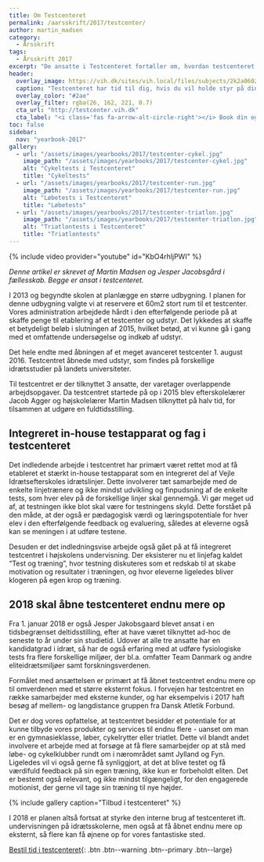```yaml
---
title: Om Testcenteret
permalink: /aarsskrift/2017/testcenter/
author: martin_madsen
category:
  - Årsskrift
tags:
  - Årsskrift 2017
excerpt: "De ansatte i Testcenteret fortæller om, hvordan testcenteret efterhånden arbejdet sig ind i skolens hverdag og hvad planerne er for de eksterne samarbejder i 2018."
header:
  overlay_image: https://vih.dk/sites/vih.local/files/subjects/2k2a0602.jpg
  caption: "Testcenteret har tid til dig, hvis du vil holde styr på din træning"
  overlay_color: "#2ae"
  overlay_filter: rgba(26, 162, 221, 0.7)
  cta_url: "http://testcenter.vih.dk"
  cta_label: "<i class='fas fa-arrow-alt-circle-right'></i> Book din egen tid i testcenteret"
toc: false
sidebar:
  nav: "yearbook-2017"
gallery:
  - url: "/assets/images/yearbooks/2017/testcenter-cykel.jpg"
    image_path: "/assets/images/yearbooks/2017/testcenter-cykel.jpg"
    alt: "Cykeltests i Testcenteret"
    title: "Cykeltests"
  - url: "/assets/images/yearbooks/2017/testcenter-run.jpg"
    image_path: "/assets/images/yearbooks/2017/testcenter-run.jpg"
    alt: "Løbetests i Testcenteret"
    title: "Løbetests"
  - url: "/assets/images/yearbooks/2017/testcenter-triatlon.jpg"
    image_path: "/assets/images/yearbooks/2017/testcenter-triatlon.jpg"
    alt: "Triatlontests i Testcenteret"
    title: "Triatlontests"
---
```


{% include video provider="youtube" id="KbO4rhljPWI" %}

_Denne artikel er skrevet af Martin Madsen og Jesper Jacobsgård i fællesskab. Begge er ansat i testcenteret._

I 2013 og begyndte skolen at planlægge en større udbygning. I planen for denne udbygning valgte vi at reservere et 60m2  stort rum til et testcenter. Vores administration arbejdede hårdt i den efterfølgende periode på at skaffe penge til etablering af et testcenter og udstyr. Det lykkedes at skaffe et betydeligt beløb i slutningen af 2015, hvilket betød, at vi kunne gå i gang med et omfattende undersøgelse og indkøb af udstyr.

Det hele endte med åbningen af et meget avanceret testcenter 1. august 2016. Testcentret åbnede med udstyr, som findes på forskellige idrætsstudier på landets universiteter.    

Til testcentret er der tilknyttet 3 ansatte, der varetager overlappende arbejdsopgaver. Da testcentret startede på op i 2015 blev efterskolelærer Jacob Agger og højskolelærer Martin Madsen tilknyttet på halv tid, for tilsammen at udgøre en fuldtidsstilling.

## Integreret in-house testapparat og fag i testcenteret

Det indledende arbejde i testcentret har primært været rettet mod at få etableret et stærkt in-house testapparat som en integreret del af Vejle Idrætsefterskoles idrætslinjer. Dette involverer tæt samarbejde med de enkelte linjetrænere og ikke mindst udvikling og finpudsning af de enkelte tests, som hver elev på de forskellige linjer skal gennemgå. Vi gør meget ud af, at testningen ikke blot skal være for testningens skyld. Dette forstået på den måde, at der også er pædagogisk værdi og læringspotentiale for hver elev i den efterfølgende feedback og evaluering, således at eleverne også kan se meningen i at udføre testene.

Desuden er det indledningsvise arbejde også gået på at få integreret testcentret i højskolens undervisning. Der eksisterer nu et linjefag kaldet “Test og træning”, hvor testning diskuteres som et redskab til at skabe motivation og resultater i træningen, og hvor eleverne ligeledes bliver klogeren på egen krop og træning.

## 2018 skal åbne testcenteret endnu mere op

Fra 1. januar 2018 er også Jesper Jakobsgaard blevet ansat i en tidsbegrænset deltidsstilling, efter at have været tilknyttet ad-hoc de seneste to år under sin studietid. Udover at alle tre ansatte har en kandidatgrad i idræt, så har de også erfaring med at udføre fysiologiske tests fra flere forskellige miljøer, der bl.a. omfatter Team Danmark og andre eliteidrætsmiljøer samt forskningsverdenen.

Formålet med ansættelsen er primært at få åbnet testcentret endnu mere op til omverdenen med et større eksternt fokus. I forvejen har testcentret en række samarbejder med eksterne kunder, og har eksempelvis i 2017 haft besøg af mellem- og langdistance gruppen fra Dansk Atletik Forbund. 

Det er dog vores opfattelse, at testcentret besidder et potentiale for at kunne tilbyde vores produkter og services til endnu flere - uanset om man er en gymnasieklasse, løber, cykelrytter eller triatlet. Dette vil blandt andet involvere et arbejde med at forsøge at få flere samarbejder op at stå med løbe- og cykelklubber rundt om i nærområdet samt Jylland og Fyn. Ligeledes vil vi også gerne få synliggjort, at det at blive testet og få værdifuld feedback på sin egen træning, ikke kun er forbeholdt eliten. Det er bestemt også relevant, og ikke mindst tilgængeligt, for den engagerede motionist, der gerne vil tage sin træning til nye højder.

{% include gallery caption="Tilbud i testcenteret" %}

I 2018 er planen altså fortsat at styrke den interne brug af testcenteret ift. undervisningen på idrætsskolerne, men også at få åbnet endnu mere op eksternt, så flere kan få øjnene op for vores fantastiske sted.

[<i class='fas fa-money-bill-alt'></i> Bestil tid i testcenteret](http://testcenter.vih.dk){: .btn .btn--warning .btn--primary .btn--large}

